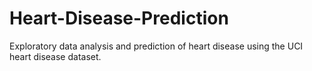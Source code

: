 # Heart-Disease-Prediction
Exploratory data analysis and prediction of heart disease using the UCI heart disease dataset.
